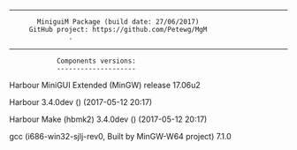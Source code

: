   
-------------------------------------------------------------- 
           MiniguiM Package (build date: 27/06/2017)               
         GitHub project: https://github.com/Petewg/MgM
                   .  
-------------------------------------------------------------- 
  
                Components versions:   
                -------------------- 
   
Harbour MiniGUI Extended (MinGW) release 17.06u2  
   
Harbour 3.4.0dev () (2017-05-12 20:17)
   
Harbour Make (hbmk2) 3.4.0dev () (2017-05-12 20:17)
   
gcc (i686-win32-sjlj-rev0, Built by MinGW-W64 project) 7.1.0
  
